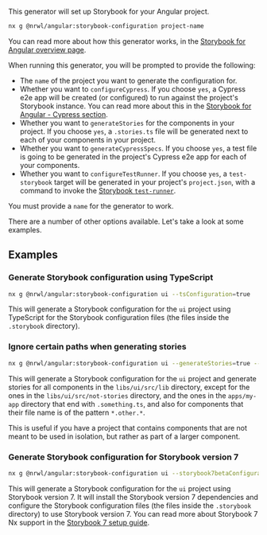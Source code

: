 This generator will set up Storybook for your Angular project.

```bash
nx g @nrwl/angular:storybook-configuration project-name
```

You can read more about how this generator works, in the [Storybook for Angular overview page](/packages/storybook/documents/overview-angular#generate-storybook-configuration-for-an-angular-project).

When running this generator, you will be prompted to provide the following:

- The `name` of the project you want to generate the configuration for.
- Whether you want to `configureCypress`. If you choose `yes`, a Cypress e2e app will be created (or configured) to run against the project's Storybook instance. You can read more about this in the [Storybook for Angular - Cypress section](/packages/storybook/documents/overview-angular#cypress-tests-for-stories).
- Whether you want to `generateStories` for the components in your project. If you choose `yes`, a `.stories.ts` file will be generated next to each of your components in your project.
- Whether you want to `generateCypressSpecs`. If you choose `yes`, a test file is going to be generated in the project's Cypress e2e app for each of your components.
- Whether you want to `configureTestRunner`. If you choose `yes`, a `test-storybook` target will be generated in your project's `project.json`, with a command to invoke the [Storybook `test-runner`](https://storybook.js.org/docs/react/writing-tests/test-runner).

You must provide a `name` for the generator to work.

There are a number of other options available. Let's take a look at some examples.

## Examples

### Generate Storybook configuration using TypeScript

```bash
nx g @nrwl/angular:storybook-configuration ui --tsConfiguration=true
```

This will generate a Storybook configuration for the `ui` project using TypeScript for the Storybook configuration files (the files inside the `.storybook` directory).

### Ignore certain paths when generating stories

```bash
nx g @nrwl/angular:storybook-configuration ui --generateStories=true --ignorePaths=libs/ui/src/not-stories/**,**/**/src/**/*.other.*,apps/my-app/**/*.something.ts
```

This will generate a Storybook configuration for the `ui` project and generate stories for all components in the `libs/ui/src/lib` directory, except for the ones in the `libs/ui/src/not-stories` directory, and the ones in the `apps/my-app` directory that end with `.something.ts`, and also for components that their file name is of the pattern `*.other.*`.

This is useful if you have a project that contains components that are not meant to be used in isolation, but rather as part of a larger component.

### Generate Storybook configuration for Storybook version 7

```bash
nx g @nrwl/angular:storybook-configuration ui --storybook7betaConfiguration=true
```

This will generate a Storybook configuration for the `ui` project using Storybook version 7. It will install the Storybook version 7 dependencies and configure the Storybook configuration files (the files inside the `.storybook` directory) to use Storybook version 7. You can read more about Storybook 7 Nx support in the [Storybook 7 setup guide](/packages/storybook/documents/storybook-7-setup).
